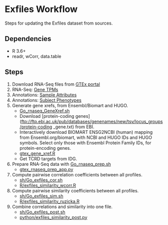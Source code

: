 # Exfiles Workflow

Steps for updating the Exfiles dataset from sources.

## Dependencies

* R 3.6+
* readr, wCorr, data.table

## Steps

1. Download RNA-Seq files from [GTEx portal](https://www.gtexportal.org/)
  1. RNA-Seq: [Gene TPMs](https://storage.googleapis.com/gtex_analysis_v8/rna_seq_data/GTEx_Analysis_2017-06-05_v8_RNASeQCv1.1.9_gene_tpm.gct.gz)
  1. Annotations: [Sample Attributes](https://storage.googleapis.com/gtex_analysis_v8/annotations/GTEx_Analysis_v8_Annotations_SampleAttributesDS.txt)
  1. Annotations: [Subject Phenotypes](https://storage.googleapis.com/gtex_analysis_v8/annotations/GTEx_Analysis_v8_Annotations_SubjectPhenotypesDS.txt)
1. Generate gene xrefs, from Ensembl/Biomart and HUGO.
    * [Go_rnaseq_GeneXref.sh](sh/Go_rnaseq_GeneXref.sh)
    * Download [protein-coding genes](ftp://ftp.ebi.ac.uk/pub/databases/genenames/new/tsv/locus_groups/protein-coding _gene.txt) from EBI.
    * Interactively download BIOMART ENSG2NCBI (human) mapping from Ensembl.org/biomart, with NCBI and HUGO IDs and HUGO symbols.  Select only those with Ensembl Protein Family IDs, for protein-encoding genes.
    * [gtex_gene_xref.R](R/gtex_gene_xref.R)
    * Get TCRD targets from IDG.
1. Prepare RNA-Seq data with [Go_rnaseq_prep.sh](sh/Go_rnaseq_prep.sh)
    * [gtex_rnaseq_prep_app.py](python/gtex_rnaseq_prep_app.py)
1. Compute pairwise correlation coefficients between all profiles.
    * [sh/Go_exfiles_cor.sh](sh/Go_exfiles_cor.sh)
    * [R/exfiles_similarity_wcorr.R](R/exfiles_similarity_wcorr.R)
1. Compute pairwise similarity coefficients between all profiles.
    * [sh/Go_exfiles_sim.sh](sh/Go_exfiles_sim.sh)
    * [R/exfiles_similarity_ruzicka.R](R/exfiles_similarity_ruzicka.R)
1. Combine correlations and similarity into one file.
    * [sh/Go_exfiles_post.sh](sh/Go_exfiles_post.sh)
    * [python/exfiles_similarity_post.py](python/exfiles_similarity_post.py)
